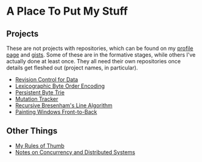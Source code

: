 # A Place To Put My Stuff

## Projects

These are not projects with repositories, which can be found on my
[profile page](https://github.com/phiryll) and
[gists](https://gist.github.com/phiryll). Some of these are in the
formative stages, while others I've actually done at least once. They
all need their own repositories once details get fleshed out (project
names, in particular).

* [Revision Control for Data](projects/data-history.md)
* [Lexicographic Byte Order Encoding](projects/lexicographic.md)
* [Persistent Byte Trie](projects/btrie.md)
* [Mutation Tracker](projects/mutation-tracker.md)
* [Recursive Bresenham's Line Algorithm](projects/bresenham.md)
* [Painting Windows Front-to-Back](projects/window-painting.md)

## Other Things

* [My Rules of Thumb](docs/rules-of-thumb.md)
* [Notes on Concurrency and Distributed Systems](docs/concurrency.md)
